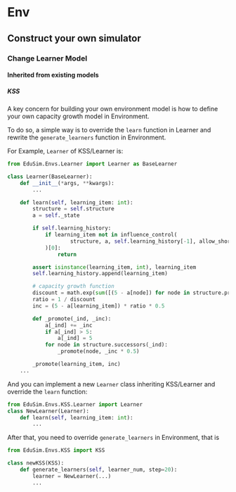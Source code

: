 # Env

## Construct your own simulator

### Change Learner Model

#### Inherited from existing models

##### KSS
A key concern for building your own environment model is how to define your own capacity growth model in Environment.

To do so, a simple way is to override the `learn` function in Learner 
and rewrite the `generate_learners` function in Environment.

For Example, `Learner` of KSS/Learner is:

```python
from EduSim.Envs.Learner import Learner as BaseLearner

class Learner(BaseLearner):
    def __init__(*args, **kwargs):
        ...

    def learn(self, learning_item: int):
        structure = self.structure
        a = self._state

        if self.learning_history:
            if learning_item not in influence_control(
                    structure, a, self.learning_history[-1], allow_shortcut=False, target=self._target,
            )[0]:
                return

        assert isinstance(learning_item, int), learning_item
        self.learning_history.append(learning_item)

        # capacity growth function
        discount = math.exp(sum([(5 - a[node]) for node in structure.predecessors(learning_item)] + [0]))
        ratio = 1 / discount
        inc = (5 - a[learning_item]) * ratio * 0.5

        def _promote(_ind, _inc):
            a[_ind] += _inc
            if a[_ind] > 5:
                a[_ind] = 5
            for node in structure.successors(_ind):
                _promote(node, _inc * 0.5)

        _promote(learning_item, inc)
    ...
```
And you can implement a new `Learner` class inheriting KSS/Learner and override the `learn` function:
```python
from EduSim.Envs.KSS.Learner import Learner
class NewLearner(Learner):
    def learn(self, learning_item: int):
        ...
```
After that, you need to override `generate_learners` in Environment, that is 
```python
from EduSim.Envs.KSS import KSS

class newKSS(KSS):
    def generate_learners(self, learner_num, step=20):
        learner = NewLearner(...)
        ...
```